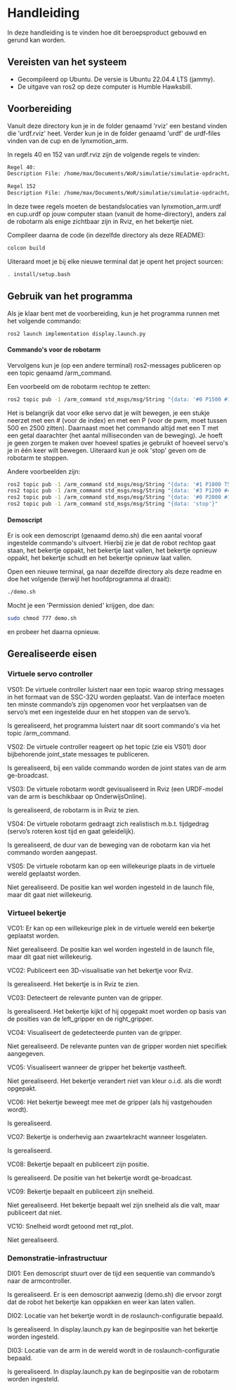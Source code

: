 # Handleiding

In deze handleiding is te vinden hoe dit beroepsproduct gebouwd en gerund kan worden.

## Vereisten van het systeem

- Gecompileerd op Ubuntu. De versie is Ubuntu 22.04.4 LTS (jammy).
- De uitgave van ros2 op deze computer is Humble Hawksbill.


## Voorbereiding

Vanuit deze directory kun je in de folder genaamd 'rviz' een bestand vinden die 'urdf.rviz' heet.
Verder kun je in de folder genaamd 'urdf' de urdf-files vinden van de cup en de lynxmotion_arm.

In regels 40 en 152 van urdf.rviz zijn de volgende regels te vinden:

```bash
Regel 40:
Description File: /home/max/Documents/WoR/simulatie/simulatie-opdracht/src/implementation/urdf/lynxmotion_arm.urdf

Regel 152
Description File: /home/max/Documents/WoR/simulatie/simulatie-opdracht/src/implementation/urdf/cup.urdf
```

In deze twee regels moeten de bestandslocaties van lynxmotion_arm.urdf en cup.urdf op jouw computer staan (vanuit de home-directory), anders zal de robotarm als enige zichtbaar zijn in Rviz, en het bekertje niet.

Compileer daarna de code (in dezelfde directory als deze README):
```bash
colcon build
```

Uiteraard moet je bij elke nieuwe terminal dat je opent het project sourcen:
```bash
. install/setup.bash
```

## Gebruik van het programma

Als je klaar bent met de voorbereiding, kun je het programma runnen met het volgende commando:
```bash
ros2 launch implementation display.launch.py
```

#### Commando's voor de robotarm

Vervolgens kun je (op een andere terminal) ros2-messages publiceren op een topic genaamd /arm_command.

Een voorbeeld om de robotarm rechtop te zetten:
```bash
ros2 topic pub -1 /arm_command std_msgs/msg/String "{data: '#0 P1500 #1 P1300 #2 P500 #3 P1500 #5 P1500 T2000'}"
```

Het is belangrijk dat voor elke servo dat je wilt bewegen, je een stukje neerzet met een # (voor de index) en met een P (voor de pwm, moet tussen 500 en 2500 zitten).
Daarnaast moet het commando altijd met een T met een getal daarachter (het aantal milliseconden van de beweging).
Je hoeft je geen zorgen te maken over hoeveel spaties je gebruikt of hoeveel servo's je in één keer wilt bewegen.
Uiteraard kun je ook 'stop' geven om de robotarm te stoppen.

Andere voorbeelden zijn:
```bash
ros2 topic pub -1 /arm_command std_msgs/msg/String "{data: '#1 P1000 T500'}"
ros2 topic pub -1 /arm_command std_msgs/msg/String "{data: '#3 P1200 #4 P2300 T100'}"
ros2 topic pub -1 /arm_command std_msgs/msg/String "{data: '#0 P2000 #1 P2200 #2 P1400 #3 P1050 #4 P1100 T5000'}"
ros2 topic pub -1 /arm_command std_msgs/msg/String "{data: 'stop'}"
```

#### Demoscript

Er is ook een demoscript (genaamd demo.sh) die een aantal vooraf ingestelde commando's uitvoert. Hierbij zie je dat de robot rechtop gaat staan, het bekertje oppakt, het bekertje laat vallen, het bekertje opnieuw oppakt, het bekertje schudt en het bekertje opnieuw laat vallen.

Open een nieuwe terminal, ga naar dezelfde directory als deze readme en doe het volgende (terwijl het hoofdprogramma al draait):
```bash
./demo.sh
```

Mocht je een 'Permission denied' krijgen, doe dan:
```bash
sudo chmod 777 demo.sh
```
en probeer het daarna opnieuw.


## Gerealiseerde eisen

### Virtuele servo controller

VS01: De virtuele controller luistert naar een topic waarop string messages in
het formaat van de SSC-32U worden geplaatst. Van de interface
moeten ten minste commando’s zijn opgenomen voor het verplaatsen van
de servo’s met een ingestelde duur en het stoppen van de servo’s.

Is gerealiseerd, het programma luistert naar dit soort commando's via het topic /arm_command.

VS02: De virtuele controller reageert op het topic (zie eis VS01) door
bijbehorende joint_state messages te publiceren.

Is gerealiseerd, bij een valide commando worden de joint states van de arm ge-broadcast.

VS03: De virtuele robotarm wordt gevisualiseerd in Rviz (een URDF-model van
de arm is beschikbaar op OnderwijsOnline).

Is gerealiseerd, de robotarm is in Rviz te zien.

VS04: De virtuele robotarm gedraagt zich realistisch m.b.t. tijdgedrag (servo’s
roteren kost tijd en gaat geleidelijk).

Is gerealiseerd, de duur van de beweging van de robotarm kan via het commando worden aangepast.

VS05: De virtuele robotarm kan op een willekeurige plaats in de virtuele wereld
geplaatst worden.

Niet gerealiseerd. De positie kan wel worden ingesteld in de launch file, maar dit gaat niet willekeurig.

### Virtueel bekertje

VC01: Er kan op een willekeurige plek in de virtuele wereld een bekertje
geplaatst worden.

Niet gerealiseerd. De positie kan wel worden ingesteld in de launch file, maar dit gaat niet willekeurig.

VC02: Publiceert een 3D-visualisatie van het bekertje voor Rviz.

Is gerealiseerd. Het bekertje is in Rviz te zien.

VC03: Detecteert de relevante punten van de gripper.

Is gerealiseerd. Het bekertje kijkt of hij opgepakt moet worden op basis van de posities van de left_gripper en de right_gripper.

VC04: Visualiseert de gedetecteerde punten van de gripper.

Niet gerealiseerd. De relevante punten van de gripper worden niet specifiek aangegeven.

VC05: Visualiseert wanneer de gripper het bekertje vastheeft.

Niet gerealiseerd. Het bekertje verandert niet van kleur o.i.d. als die wordt opgepakt.

VC06: Het bekertje beweegt mee met de gripper (als hij vastgehouden wordt).

Is gerealiseerd.

VC07: Bekertje is onderhevig aan zwaartekracht wanneer losgelaten.

Is gerealiseerd.

VC08: Bekertje bepaalt en publiceert zijn positie.

Is gerealiseerd. De positie van het bekertje wordt ge-broadcast.

VC09: Bekertje bepaalt en publiceert zijn snelheid.

Niet gerealiseerd. Het bekertje bepaalt wel zijn snelheid als die valt, maar publiceert dat niet.

VC10: Snelheid wordt getoond met rqt_plot.

Niet gerealiseerd.

### Demonstratie-infrastructuur

DI01: Een demoscript stuurt over de tijd een sequentie van commando’s naar
de armcontroller.

Is gerealiseerd. Er is een demoscript aanwezig (demo.sh) die ervoor zorgt dat de robot het bekertje kan oppakken en weer kan laten vallen.

DI02: Locatie van het bekertje wordt in de roslaunch-configuratie bepaald.

Is gerealiseerd. In display.launch.py kan de beginpositie van het bekertje worden ingesteld.

DI03: Locatie van de arm in de wereld wordt in de roslaunch-configuratie bepaald.

Is gerealiseerd. In display.launch.py kan de beginpositie van de robotarm worden ingesteld.